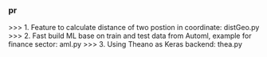 <h3> pr</h3>
>>> 1.  Feature to calculate distance of two postion in coordinate: distGeo.py
>>> 2.  Fast build ML base on train and test data from Automl, example for finance sector: aml.py
>>> 3.  Using Theano as Keras backend: thea.py
